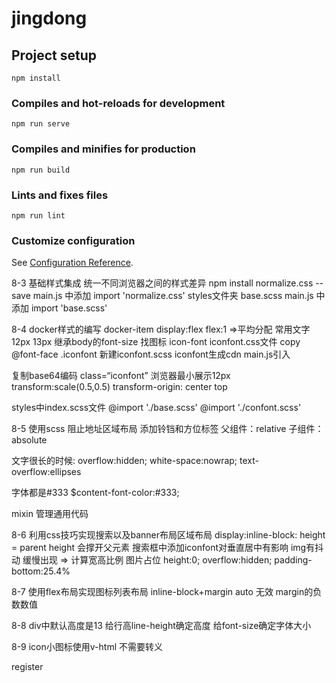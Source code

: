 # jingdong

## Project setup
```
npm install
```

### Compiles and hot-reloads for development
```
npm run serve
```

### Compiles and minifies for production
```
npm run build
```

### Lints and fixes files
```
npm run lint   
```

### Customize configuration
See [Configuration Reference](https://cli.vuejs.org/config/).


<!-- install ESLint -->
<!-- install Vetur -->
8-3 基础样式集成 统一不同浏览器之间的样式差异
npm install normalize.css --save 
main.js 中添加 import 'normalize.css'
styles文件夹 base.scss
main.js 中添加 import 'base.scss'

8-4 docker样式的编写
docker-item 
display:flex     flex:1   =>平均分配
常用文字 12px 13px 继承body的font-size
找图标 icon-font
iconfont.css文件 copy @font-face .iconfont
新建iconfont.scss iconfont生成cdn
main.js引入

复制base64编码 class=“iconfont”
浏览器最小展示12px 
transform:scale(0.5,0.5)
transform-origin: center top

styles中index.scss文件
@import './base.scss'
@import './confont.scss'

8-5 使用scss 阻止地址区域布局
添加铃铛和方位标签
父组件：relative
子组件：absolute

文字很长的时候: 
overflow:hidden; 
white-space:nowrap;
text-overflow:ellipses

字体都是#333
$content-font-color:#333;

mixin 管理通用代码

8-6 利用css技巧实现搜索以及banner布局区域布局
display:inline-block: height = parent height
会撑开父元素
搜索框中添加iconfont对垂直居中有影响 
img有抖动 缓慢出现 => 计算宽高比例 图片占位
height:0;
overflow:hidden;
padding-bottom:25.4%

8-7 使用flex布局实现图标列表布局
inline-block+margin auto 无效
margin的负数数值

8-8 
div中默认高度是13 给行高line-height确定高度 给font-size确定字体大小


8-9
icon小图标使用v-html 不需要转义


register
